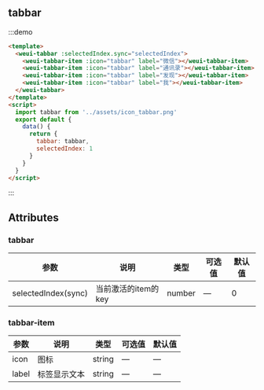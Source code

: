 ## tabbar

:::demo

```html
<template>
  <weui-tabbar :selectedIndex.sync="selectedIndex">
    <weui-tabbar-item :icon="tabbar" label="微信"></weui-tabbar-item>
    <weui-tabbar-item :icon="tabbar" label="通讯录"></weui-tabbar-item>
    <weui-tabbar-item :icon="tabbar" label="发现"></weui-tabbar-item>
    <weui-tabbar-item :icon="tabbar" label="我"></weui-tabbar-item>
  </weui-tabbar>
</template>
<script>
  import tabbar from '../assets/icon_tabbar.png'
  export default {
    data() {
      return {
        tabbar: tabbar,
        selectedIndex: 1
      }
    }
  }
</script>
```

:::

## Attributes

### tabbar

| 参数                | 说明                | 类型   | 可选值 | 默认值 |
| ------------------- | ------------------- | ------ | ------ | ------ |
| selectedIndex(sync) | 当前激活的item的key | number | —      | 0      |

### tabbar-item

| 参数  | 说明         | 类型   | 可选值 | 默认值 |
| ----- | ------------ | ------ | ------ | ------ |
| icon  | 图标         | string | —      | —      |
| label | 标签显示文本 | string | —      | —      |
